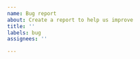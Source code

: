 ```yaml
---
name: Bug report
about: Create a report to help us improve
title: ''
labels: bug
assignees: ''

---
```


